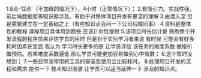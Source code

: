   1.8点-12点 （不加班的情况下），4小时（正常情况下）；
  2.有吸引力。实战性强，前后端数据库等知识都涉及。有助于对整体项目开发有更深的理解
  3.由潜入深 但是需要建立在一定基础之上（有些知识点会问一下公司后端同事）
  4.资料是整体性的教程 课程项目具体用到那些 应该针对性提供 
  5.该项目时长估计是 熟悉整个开发流程的程序员来评估学员的用时  但是对于实际学习者来说 有时候 可能会有好多耗时因素在里面 
  我认为 学习时长更多的是 让学员评估 该任务的难度系数 做指引 做预估。若果难度系数遍低 那么学员可能更加容易做到心中有数；
  6.这个暂时没想到；
  7.一些日常没常用的工具的安装及使用会比较耗时。 
  8.处理项目开发的流程和需求 提供一下 技术知识图谱 让学员可以适当延伸一下 涉及的知识点。

